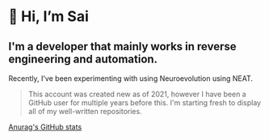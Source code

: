# 👋 Hi, I’m Sai

## I'm a developer that mainly works in reverse engineering and automation.

Recently, I've been experimenting with using Neuroevolution using NEAT.

> This account was created new as of 2021, however I have been a GitHub user for multiple years before this. I'm starting fresh to display all of my well-written repositories.

[Anurag's GitHub stats](https://github-readme-stats.vercel.app/api?username=saiamphora&show_icons=true&theme=tokyonight&count_private=true)


